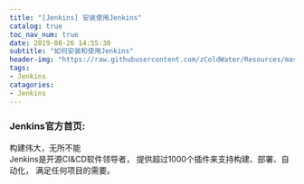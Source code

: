 ```yaml
---
title: "[Jenkins] 安装使用Jenkins"
catalog: true
toc_nav_num: true
date: 2019-08-26 14:55:30
subtitle: "如何安装和使用Jenkins"
header-img: "https://raw.githubusercontent.com/zColdWater/Resources/master/Images/cover.jpg"
tags:
- Jenkins
catagories:
- Jenkins
---
```

 
### Jenkins官方首页: 
构建伟大，无所不能  
Jenkins是开源CI&CD软件领导者， 提供超过1000个插件来支持构建、部署、自动化， 满足任何项目的需要。


